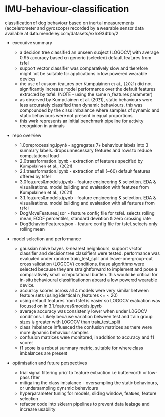 # IMU-behaviour-classification
classification of dog behaviour based on inertial measurements (accelerometer and gyroscope) recorded by a wearable sensor 
data available at data.mendeley.com/datasets/vxhx934tbn/2

- executive summary
    - a decision tree classified an unseen subject (LOGOCV) with average 0.95 accuracy based on generic (selected) default features from tsfel
    - support vector classifier was comparatively slow and therefore might not be suitable for applications in low powered wearable devices
    - the use of custom features per Kumpulainen et al., (2021) did not significantly increase model performance over the default features extracted by tsfel. (NOTE - using the same n_features parameter) 
    - as observed by Kumpulainen et al. (2021), static behaviours were less accurately classified than dynamic behaviours. this was compounded by the class imbalance where samples of dynamic and static behaviours were not present in equal proportions. 
    - this work represents an initial benchmark pipeline for activity recognition in animals

- repo overview 
    - 1.0preprocessing.ipynb - aggregates 7+ behaviour labels into 3 summary labels. drops unnecessary features and rows to reduce computational load
    - 2.0transformation.ipynb - extraction of features specified by Kumpulainen et al., (2021)
    - 2.1.transformation.ipynb - extraction of all (~60) default features offered by tsfel 
    - 3.0features&models.ipynb - feature engineering & selection. EDA & visualisations. model building and evaluation with features from Kumpulainen et al., (2021)
    - 3.1.features&models.ipynb - feature engineering & selection. EDA & visualisations. model building and evaluation with all features from tsfel
    - DogMoveFeatures.json - feature config file for tsfel. selects rolling mean, ECDF percentiles, standard deviation & zero crossing rate 
    - DogBehaviorFeatures.json - feature config file for tsfel. selects only rolling mean 

- model selection and performance 
    - gaussian naive bayes, k-nearest neighbours, support vector classifier and decision tree classifiers were tested. performance was evaluated under random train_test_split and leave-one-group-out cross validation (LOGOCV) conditions. these algorithms were selected because they are straightforward to implement and pose a comparatively small computational burden. this would be critical for in-situ behavioural classificationon aboard a low powered wearable device. 
    - accuracy scores across all 4 models were very similar between feature sets (using identical n_features <= ~ 20)
    - using default features from tsfel is easier so LOGOCV evaluation was focused on in 3.1.features&models.ipynb 
    - average accuracy was consistenly lower when under LOGOCV conditions. Likely because variation between test and train group sizes is greater with LOGOCV than train_test_split
    - class imbalance influenced the confusion matrices as there were more dynamic behaviour samples 
    - confusion matrices were monitored, in addition to accuracy and f1 scores
    - f1 score is a robust summary metric, suitable for where class imbalances are present 

- optimisation and future perspectives   
    - trial signal filtering prior to feature extraction i.e butterworth or low-pass filter 
    - mitigating the class imbalance - oversampling the static behaviours, or undersampling dynamic behaviours
    - hyperparameter tuning for models, sliding window, featues, feature selection
    - refactor code into sklearn pipelines to prevent data leakage and increase usability 

